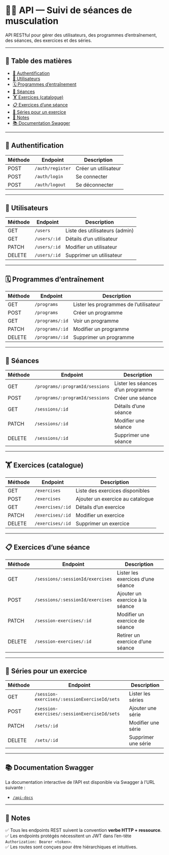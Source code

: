 # 🏋️‍♂️ API — Suivi de séances de musculation

API RESTful pour gérer des utilisateurs, des programmes d’entraînement, des séances, des exercices et des séries.

---

## 📄 Table des matières

- [🔗 Authentification](#-authentification)
- [👤 Utilisateurs](#-utilisateurs)
- [🗓️ Programmes d’entraînement](#-programmes-dentraînement)
- [📝 Séances](#-séances)
- [🏋️ Exercices (catalogue)](#-exercices-catalogue)
- [📋 Exercices d’une séance](#-exercices-dune-séance)
- [🔁 Séries pour un exercice](#-séries-pour-un-exercice)
- [🔷 Notes](#-notes)
- [📚 Documentation Swagger](#-documentation-swagger)

---

## 🔗 Authentification

| Méthode | Endpoint           | Description                 |
|---------|--------------------|-----------------------------|
| POST    | `/auth/register`   | Créer un utilisateur        |
| POST    | `/auth/login`      | Se connecter                |
| POST    | `/auth/logout`     | Se déconnecter              |

---

## 👤 Utilisateurs

| Méthode | Endpoint           | Description                        |
|---------|--------------------|------------------------------------|
| GET     | `/users`           | Liste des utilisateurs (admin)    |
| GET     | `/users/:id`       | Détails d’un utilisateur          |
| PATCH   | `/users/:id`       | Modifier un utilisateur           |
| DELETE  | `/users/:id`       | Supprimer un utilisateur          |

---

## 🗓️ Programmes d’entraînement

| Méthode | Endpoint           | Description                              |
|---------|--------------------|------------------------------------------|
| GET     | `/programs`        | Lister les programmes de l’utilisateur |
| POST    | `/programs`        | Créer un programme                     |
| GET     | `/programs/:id`    | Voir un programme                      |
| PATCH   | `/programs/:id`    | Modifier un programme                  |
| DELETE  | `/programs/:id`    | Supprimer un programme                 |

---

## 📝 Séances

| Méthode | Endpoint                                 | Description                        |
|---------|------------------------------------------|------------------------------------|
| GET     | `/programs/:programId/sessions`         | Lister les séances d’un programme |
| POST    | `/programs/:programId/sessions`         | Créer une séance                   |
| GET     | `/sessions/:id`                         | Détails d’une séance              |
| PATCH   | `/sessions/:id`                         | Modifier une séance               |
| DELETE  | `/sessions/:id`                         | Supprimer une séance              |

---

## 🏋️ Exercices (catalogue)

| Méthode | Endpoint           | Description                          |
|---------|--------------------|--------------------------------------|
| GET     | `/exercises`       | Liste des exercices disponibles      |
| POST    | `/exercises`       | Ajouter un exercice au catalogue    |
| GET     | `/exercises/:id`   | Détails d’un exercice               |
| PATCH   | `/exercises/:id`   | Modifier un exercice                |
| DELETE  | `/exercises/:id`   | Supprimer un exercice               |

---

## 📋 Exercices d’une séance

| Méthode | Endpoint                                 | Description                       |
|---------|------------------------------------------|-----------------------------------|
| GET     | `/sessions/:sessionId/exercises`        | Lister les exercices d’une séance|
| POST    | `/sessions/:sessionId/exercises`        | Ajouter un exercice à la séance |
| PATCH   | `/session-exercises/:id`                | Modifier un exercice de séance  |
| DELETE  | `/session-exercises/:id`                | Retirer un exercice d’une séance|

---

## 🔁 Séries pour un exercice

| Méthode | Endpoint                                             | Description                   |
|---------|------------------------------------------------------|-------------------------------|
| GET     | `/session-exercises/:sessionExerciseId/sets`        | Lister les séries             |
| POST    | `/session-exercises/:sessionExerciseId/sets`        | Ajouter une série             |
| PATCH   | `/sets/:id`                                          | Modifier une série            |
| DELETE  | `/sets/:id`                                          | Supprimer une série           |

---

## 📚 Documentation Swagger

La documentation interactive de l’API est disponible via Swagger à l’URL suivante :

- [`/api-docs`](http://localhost:3000/api-docs)

---

## 🔷 Notes

✅ Tous les endpoints REST suivent la convention **verbe HTTP + ressource**.  
✅ Les endpoints protégés nécessitent un JWT dans l’en-tête `Authorization: Bearer <token>`.  
✅ Les routes sont conçues pour être hiérarchiques et intuitives. 